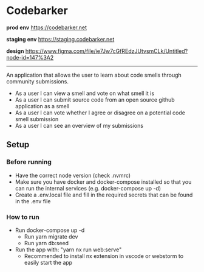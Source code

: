 # Codebarker

**prod env**
https://codebarker.net

**staging env**
https://staging.codebarker.net

**design**
https://www.figma.com/file/ie7Jw7cGfREdzJUtvsmCLk/Untitled?node-id=147%3A2

---

An application that allows the user to learn about code smells through community submissions.

- As a user I can view a smell and vote on what smell it is
- As a user I can submit source code from an open source github application as a smell
- As a user I can vote whether I agree or disagree on a potential code smell submission
- As a user I can see an overview of my submissions

## Setup

### Before running

- Have the correct node version (check .nvmrc)
- Make sure you have docker and docker-compose installed so that you can run the internal services (e.g. docker-compose up -d)
- Create a .env.local file and fill in the required secrets that can be found in the .env file

### How to run

- Run docker-compose up -d
  - Run yarn migrate dev
  - Run yarn db:seed
- Run the app with: "yarn nx run web:serve"
  - Recommended to install nx extension in vscode or webstorm to easily start the app
